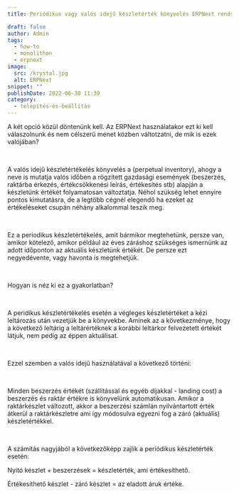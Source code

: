 ```yaml
---
title: Periódikus vagy valós idejű készletérték könyvelés ERPNext rendszerben

draft: false
author: Admin
tags:
  - how-to
  - monolithon
  - erpnext
image:
  src: /krystal.jpg
  alt: ERPNext
snippet: ""
publishDate: 2022-06-30 11:39
category:
  - telepítés-és-beállítás
---
```


<div class="ql-editor read-mode"><p>A két opció közül döntenünk kell. Az ERPNext használatakor ezt ki kell válaszolnunk és nem célszerű menet közben váltotzatni, de mik is ezek valójában?</p><p><br></p><p>A valós idejű készletértékelés könyvelés a (perpetual inventory), ahogy a neve is mutatja valós időben a rögzített gazdasági események (beszerzés, raktárba érkezés, értékcsökkenési leírás, értékesítés stb) alapján a készletünk értékét folyamatosan változtatja. Néhol szükség lehet ennyire pontos kimutatásra, de a legtöbb cégnél elegendő ha ezeket az értékeléseket csupán néhány alkalommal teszik meg. </p><p><br></p><p>Ez a periodikus készletértékelés, amit bármikor megtehetünk, persze van, amikor kötelező, amikor például az éves záráshoz szükséges ismernünk az adott időponton az aktuális készletünk értékét. De persze ezt negyedévente, vagy havonta is megtehetjük. </p><p><br></p><p>Hogyan is néz ki ez a gyakorlatban?</p><p><br></p><p>A peridikus készletértékelés esetén a végleges készletértéket a kézi leltározás után vezetjük be a könyvekbe. Aminek az a következménye, hogy a következő leltárig a leltárértéknek a korábbi leltárkor felvezetett értékét látjuk, nem pedig az éppen aktuálisat. </p><p><br></p><p>Ezzel szemben a valós idejű használatával a következő történi:</p><p><br></p><p>Minden beszerzés értékét (szállítással és egyéb díjakkal - landing cost) a beszerzés és raktár értékre is könyvelünk automatikusan. Amikor a raktárkészlet változott, akkor a beszerzési számlán nyilvántartott érték átkerül a raktárkészletre ami így módosulva egyezni fog a záró (aktuális) készletértékkel. </p><p><br></p><p>A számítás nagyjából a következőképp zajlik a periódikus készletérték esetén:</p><p>Nyitó készlet + beszerzések = készletérték, ami értékesíthető. </p><p>Értékesíthető készlet - záró készlet = az eladott áruk értéke.</p></div>
